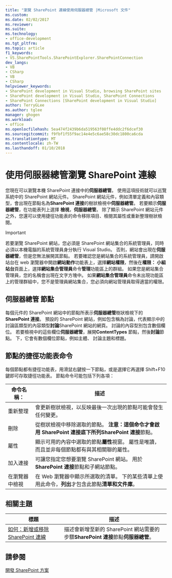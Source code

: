```yaml
---
title: "瀏覽 SharePoint 連線使用伺服器總管 |Microsoft 文件"
ms.custom: 
ms.date: 02/02/2017
ms.reviewer: 
ms.suite: 
ms.technology:
- office-development
ms.tgt_pltfrm: 
ms.topic: article
f1_keywords:
- VS.SharePointTools.SharePointExplorer.SharePointConnection
dev_langs:
- VB
- CSharp
- VB
- CSharp
helpviewer_keywords:
- SharePoint development in Visual Studio, browsing SharePoint sites
- SharePoint development in Visual Studio, SharePoint Connections
- SharePoint Connections [SharePoint development in Visual Studio]
author: TerryGLee
ms.author: tglee
manager: ghogen
ms.workload:
- office
ms.openlocfilehash: 5ea474f2439b6da519563f08ffe4ddc2f6dcef30
ms.sourcegitcommit: f9fbf1f55f9ac14e4e5c6ae58c30dc1800ca6cda
ms.translationtype: MT
ms.contentlocale: zh-TW
ms.lasthandoff: 01/10/2018
---
```

# <a name="browsing-sharepoint-connections-using-server-explorer"></a>使用伺服器總管瀏覽 SharePoint 連線
  您現在可以瀏覽本機 SharePoint 連接中的**伺服器總管**。 使用這項技術就可以巡覽系統中的 SharePoint 網站元件。 SharePoint 網站元件，例如清單定義和內容類型，會出現在節點名為**SharePoint 連接**的樹狀檢視中**伺服器總管**。 若要顯示**伺服器總管**，在功能表列上選擇 **檢視**，**伺服器總管**。 除了顯示 SharePoint 網站元件之外，您還可以使用捷徑功能表的命令移除項目、檢閱其屬性或重新整理樹狀檢閱。  
  
> [!IMPORTANT]  
>  若要瀏覽 SharePoint 網站，您必須是 SharePoint 網站集合的系統管理員，同時必須以本機電腦的系統管理員身分執行 Visual Studio。 否則，網站會出現在**伺服器總管**，但是您無法展開其節點。 若要確認您是網站集合的系統管理員，請開啟站台在 web 瀏覽器中開啟**網站動作**功能表上，選擇**網站權限**，然後在**權限： 小組站台**頁面上，選擇**網站集合管理員**命令**管理**功能區上的群組。 如果您是網站集合管理員，您的名稱會出現在文字方塊中。 如果**網站集合管理員**命令未出現功能區上的管理群組中，您不是管理員網站集合，您必須向網站管理員取得適當的權限。  
  
## <a name="server-explorer-nodes"></a>伺服器總管 節點  
 每個元件的 SharePoint 網站中的節點所表示**伺服器總管**樹狀檢視下的**SharePoint 連接**。 預設的 SharePoint 網站，例如包含稱為討論，代表顯示中的討論區類型的內容類型**討論**SharePoint 網站的網頁。 討論的內容型別包含數個欄位。 若要檢視中的這些欄位**伺服器總管**，展開**ContentTypes**  節點，然後**討論**節點。 下，它會有數個欄位節點，例如主體、 討論主題和標題。  
  
## <a name="node-shortcut-menu-commands"></a>節點的捷徑功能表命令  
 每個節點都有捷徑功能表，用滑鼠右鍵按一下節點，或是選擇它再選擇 Shift+F10 鍵即可存取捷徑功能表。 節點命令可能包括下列各項：  
  
|命令名稱：|描述|  
|------------------|-----------------|  
|重新整理|會更新樹狀檢視，以反映最後一次出現的節點可能會發生任何變更。|  
|刪除|從樹狀檢視中移除選取的節點。 **注意：**這個命令才會啟用 SharePoint 連接底下所列**SharePoint 連接**節點。|  
|屬性|顯示可用的內容中選取的節點**屬性**視窗。 屬性是唯讀，而且並非每個節點都有與其相關聯的屬性。|  
|加入連接|可讓您指定您想要瀏覽 SharePoint 網站。 用於**SharePoint 連接**節點和子網站節點。|  
|在瀏覽器中檢視|在 Web 瀏覽器中顯示所選取的清單。 下的某些清單上使用此命令，**列出**才包含此節點**清單和文件庫**。|  
  
## <a name="related-topics"></a>相關主題  
  
|標題|描述|  
|-----------|-----------------|  
|[如何：新增或移除 SharePoint 連線](../sharepoint/how-to-add-or-remove-sharepoint-connections.md)|描述會新增至新的 SharePoint 網站需要的步驟**SharePoint 連接**節點**伺服器總管**。|  
  
## <a name="see-also"></a>請參閱  
 [開發 SharePoint 方案](../sharepoint/developing-sharepoint-solutions.md)  
  
  